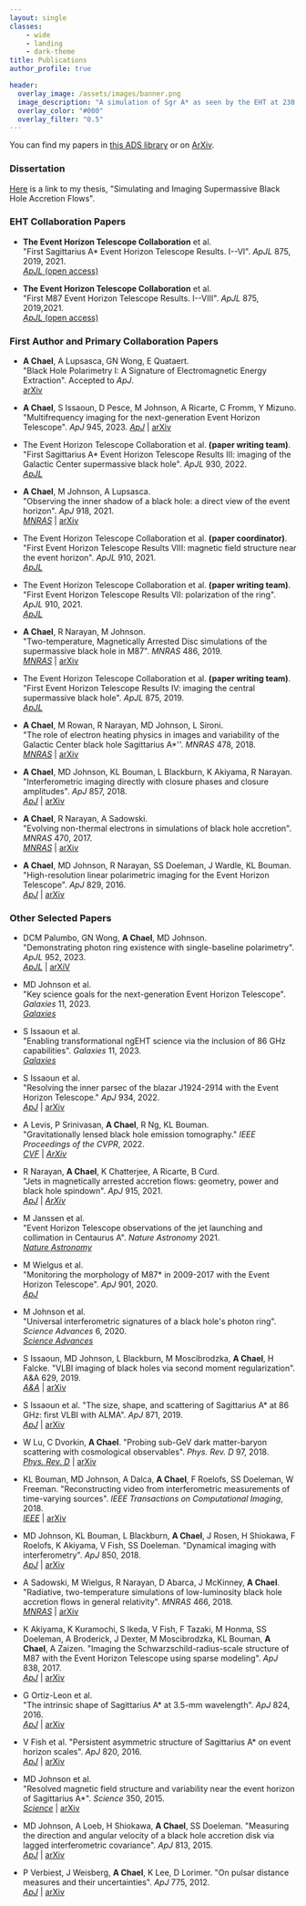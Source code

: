 ```yaml
---
layout: single
classes:
    - wide
    - landing
    - dark-theme
title: Publications
author_profile: true

header:
  overlay_image: /assets/images/banner.png
  image_description: "A simulation of Sgr A* as seen by the EHT at 230 GHz" 
  overlay_color: "#000"
  overlay_filter: "0.5"
---
```


You can find my papers in [this ADS library](https://ui.adsabs.harvard.edu/public-libraries/gv1RZlxMT1KhUecodnDEFw) or on [ArXiv](https://arxiv.org/a/chael_a_1.html).

### Dissertation

[Here](/assets/pdfs/achael_dissertation_final.pdf) is a link to my thesis, "Simulating and Imaging Supermassive Black Hole Accretion Flows". 

### EHT Collaboration Papers

* **The Event Horizon  Telescope Collaboration** et al.  
 "First Sagittarius A* Event Horizon Telescope Results. I--VI". _ApJL_ 875, 2019, 2021.  
 [_ApJL_ (open access)](https://iopscience.iop.org/journal/2041-8205/page/Focus_on_First_Sgr_A_Results)
 
* **The Event Horizon  Telescope Collaboration** et al.  
 "First M87 Event Horizon Telescope Results. I--VIII". _ApJL_ 875, 2019,2021.  
 [_ApJL_ (open access)](https://iopscience.iop.org/journal/2041-8205/page/Focus_on_EHT)

### First Author and Primary Collaboration Papers

* **A Chael**, A Lupsasca, GN Wong, E Quataert.  
 "Black Hole Polarimetry I: A Signature of Electromagnetic Energy Extraction". Accepted to _ApJ_.  
  [arXiv](https://arxiv.org/abs/2307.06372)
 
* **A Chael**, S Issaoun, D Pesce, M Johnson, A Ricarte, C Fromm, Y Mizuno.  
 "Multifrequency imaging for the next-generation Event Horizon Telescope". _ApJ_ 945, 2023. 
 [_ApJ_](https://doi.org/10.3847/1538-4357/acb7e4) | [arXiv](https://arxiv.org/abs/2210.12226)

* The Event Horizon Telescope Collaboration et al. **(paper writing team)**.  
 "First Sagittarius A* Event Horizon Telescope Results III: imaging of the Galactic Center supermassive black hole". _ApJL_ 930, 2022.  
  [_ApJL_](https://doi.org/%2010.3847/2041-8213/ac6429) 

* **A Chael**, M Johnson, A Lupsasca.  
 "Observing the inner shadow of a black hole: a direct view of the event horizon".  _ApJ_ 918, 2021.  
 [_MNRAS_](https://doi.org/10.3847/1538-4357/ac09ee) | [arXiv](https://arxiv.org/pdf/2106.00683.pdf)

* The Event Horizon Telescope Collaboration et al. **(paper coordinator)**.  
 "First Event Horizon Telescope Results VIII: magnetic field structure near the event horizon". _ApJL_ 910, 2021.  
  [_ApJL_](https://doi.org/10.3847/2041-8213/abe4de) 

* The Event Horizon Telescope Collaboration et al. **(paper writing team)**.  
 "First Event Horizon Telescope Results VII: polarization of the ring". _ApJL_ 910, 2021.  
  [_ApJL_](https://doi.org/10.3847/2041-8213/abe71d) 

* **A Chael**, R Narayan, M Johnson.  
 "Two-temperature, Magnetically Arrested Disc simulations of the supermassive black hole in M87".  _MNRAS_ 486, 2019.  
 [_MNRAS_](https://doi.org/10.1093/mnras/stz988) | [arXiv](https://arxiv.org/abs/1810.01983)

* The Event Horizon Telescope Collaboration et al. **(paper writing team)**.  
 "First Event Horizon Telescope Results IV: imaging the central supermassive black hole". _ApJL_ 875, 2019.  
 [_ApJL_](https://doi.org/10.3847/2041-8213/ac6429) 

* **A Chael**, M Rowan, R Narayan, MD Johnson, L Sironi.  
 "The role of electron heating physics in images and variability of the Galactic Center black hole Sagittarius A*''. _MNRAS_ 478, 2018.  
 [_MNRAS_](https://doi.org/10.1093/mnras/sty1261) | [arXiv](https://arxiv.org/abs/1804.06416)

* **A Chael**, MD Johnson, KL Bouman, L Blackburn, K Akiyama, R Narayan.  
 "Interferometric imaging directly with closure phases and closure amplitudes".  _ApJ_ 857, 2018.  
 [_ApJ_](https://doi.org/10.3847/1538-4357/aab6a8) | [arXiv](https://arxiv.org/abs/1803.07088)

* **A Chael**,  R Narayan, A Sadowski.  
 "Evolving non-thermal electrons in simulations of black hole accretion". _MNRAS_ 470, 2017.  
 [_MNRAS_](https://doi.org/10.1093/mnras/stx1345) | [arXiv](https://arxiv.org/abs/1704.05092)

* **A Chael**, MD Johnson, R Narayan, SS Doeleman, J Wardle, KL Bouman.  
 "High-resolution linear polarimetric imaging for the Event Horizon Telescope". _ApJ_ 829, 2016.  
 [_ApJ_](https://doi.org/10.3847/0004-637X/829/1/11) | [arXiv](https://arxiv.org/abs/1605.06156)

### Other Selected Papers
* DCM Palumbo, GN Wong, **A Chael**, MD Johnson.  
 "Demonstrating photon ring existence with single-baseline polarimetry". _ApJL_ 952, 2023.  
 [_ApJL_](https://doi.org/10.3847/2041-8213/ace630) | [arXiV](https://arxiv.org/abs/2307.05293)

* MD Johnson et al.  
 "Key science goals for the next-generation Event Horizon Telescope". _Galaxies_ 11, 2023.  
 [_Galaxies_](https://doi.org/10.3390/galaxies11010028)

* S Issaoun et al.  
 "Enabling transformational ngEHT science via the inclusion of 86 GHz capabilities". _Galaxies_ 11, 2023.  
 [_Galaxies_](https://doi.org/10.3390/galaxies11010028)

* S Issaoun et al.  
 "Resolving the inner parsec of the blazar J1924-2914 with the Event Horizon Telescope." _ApJ_ 934, 2022.   
 [_ApJ_](https://iopscience.iop.org/article/10.3847/1538-4357/ac7a40) | [arXiv](https://arxiv.org/abs/2208.01662)

* A Levis, P Srinivasan, **A Chael**, R Ng, KL Bouman.  
 "Gravitationally lensed black hole emission tomography." _IEEE Proceedings of the CVPR_, 2022.  
 [_CVF_](https://openaccess.thecvf.com/content/CVPR2022/papers/Levis_Gravitationally_Lensed_Black_Hole_Emission_Tomography_CVPR_2022_paper.pdf) | [_ArXiv_](https://arxiv.org/abs/2204.03715)

* R Narayan, **A Chael**, K Chatterjee, A Ricarte, B Curd.  
 "Jets in magnetically arrested accretion flows: geometry, power and black hole spindown". _ApJ_ 915, 2021.  
 [_ApJ_](https://doi.org/10.1093/mnras/stac285) | [_ArXiv_](https://arxiv.org/pdf/2108.12380.pdf)

* M Janssen et al.  
 "Event Horizon Telescope observations of the jet launching and collimation in Centaurus A". _Nature Astronomy_ 2021.  
 [_Nature Astronomy_](https://doi.org/10.1038/s41550-021-01417-w)

* M Wielgus et al.  
 "Monitoring the morphology of M87* in 2009-2017 with the Event Horizon Telescope". _ApJ_ 901, 2020.   
 [_ApJ_](https://doi.org/10.3847/1538-4357/abac0d)

* M Johnson et al.  
 "Universal interferometric signatures of a black hole's photon ring". _Science Advances_ 6, 2020.  
 [_Science Advances_](https://doi.org/doi:10.1126/sciadv.aaz1310)

* S Issaoun, MD Johnson, L Blackburn, M Moscibrodzka, **A Chael**, H Falcke.
 "VLBI imaging of black holes via second moment regularization". A&A 629, 2019.  
 [_A&A_](https://doi.org/10.1051/0004-6361/201936156) | [arXiv](https://arxiv.org/abs/1908.01296)

* S Issaoun et al. 
 "The size, shape, and scattering of Sagittarius A* at 86 GHz: first VLBI with ALMA". _ApJ_ 871, 2019.  
 [_ApJ_](https://doi.org/10.3847/1538-4357/aaf732) | [arXiv](https://arxiv.org/abs/1901.06226)

* W Lu,  C Dvorkin, **A Chael**. 
 "Probing sub-GeV dark matter-baryon scattering with cosmological observables". _Phys. Rev. D_ 97, 2018.   
 [_Phys. Rev. D_](https://doi.org/10.1103/PhysRevD.97.103530) | [arXiv](https://arxiv.org/abs/1802.06788)

* KL Bouman, MD Johnson, A Dalca, **A Chael**, F Roelofs, SS Doeleman, W Freeman.
 "Reconstructing video from interferometric measurements of time-varying sources".
 _IEEE Transactions on  Computational Imaging_, 2018.   
 [_IEEE_](https://doi.org/10.1109/TCI.2018.2838452) | [arXiv](https://arxiv.org/abs/1711.01357)

* MD Johnson, KL Bouman, L Blackburn, **A Chael**, J Rosen, H Shiokawa, F Roelofs, K Akiyama, V Fish, SS Doeleman. 
 "Dynamical imaging with interferometry".
 _ApJ_ 850, 2018.  
 [_ApJ_](https://doi.org/10.3847/1538-4357/aa97dd) | [arXiv](https://arxiv.org/abs/1711.01286)

* A Sadowski, M Wielgus, R Narayan, D Abarca, J McKinney, **A Chael**.
 "Radiative, two-temperature simulations of low-luminosity black hole accretion flows in general relativity". _MNRAS_ 466, 2018.  
 [_MNRAS_](https://doi.org/10.1093/mnras/stw3116) | [arXiv](https://arxiv.org/abs/1605.03184)

* K Akiyama, K Kuramochi, S Ikeda, V Fish, F Tazaki, M Honma, SS Doeleman, A Broderick, J Dexter, M Moscibrodzka, KL Bouman, **A Chael**, A Zaizen.
 "Imaging the Schwarzschild-radius-scale structure of M87 with the Event Horizon Telescope using sparse modeling". _ApJ_ 838, 2017.  
 [_ApJ_](https://doi.org/10.3847/1538-4357/aa6305) | [arXiv](https://arxiv.org/abs/1206.0428)

* G Ortiz-Leon et al.  
 "The intrinsic shape of Sagittarius A* at 3.5-mm wavelength".
 _ApJ_ 824, 2016.   
 [_ApJ_](https://doi.org/10.3847/0004-637X/824/1/40) | [arXiv](https://arxiv.org/abs/1601.06571)

* V Fish et al. 
 "Persistent asymmetric structure of Sagittarius A* on event horizon scales". _ApJ_ 820, 2016.  
 [_ApJ_](https://doi.org/10.3847/0004-637X/820/2/90) | [arXiv](https://arxiv.org/abs/1602.05527)

* MD Johnson et al.  
 "Resolved magnetic field structure and variability near the event horizon of Sagittarius A*". _Science_ 350, 2015.  
 [_Science_](https://doi.org/10.1126/science.aac7087) | [arXiv](https://arxiv.org/abs/1512.01220)

* MD Johnson, A Loeb, H Shiokawa, **A Chael**, SS Doeleman. 
 "Measuring the direction and angular velocity of a black hole accretion disk via lagged interferometric covariance". _ApJ_ 813, 2015.   
 [_ApJ_](https://doi.org/10.1088/0004-637X/813/2/132) | [arXiv](https://arxiv.org/abs/1505.07870)

* P Verbiest, J Weisberg, **A Chael**, K Lee, D Lorimer.
 "On pulsar distance measures and their uncertainties". 
 _ApJ_ 775, 2012.   
 [_ApJ_](https://doi.org/10.1088/0004-637X/755/1/39) | [arXiv](https://arxiv.org/abs/1206.0428)
 
<br/><br/>
